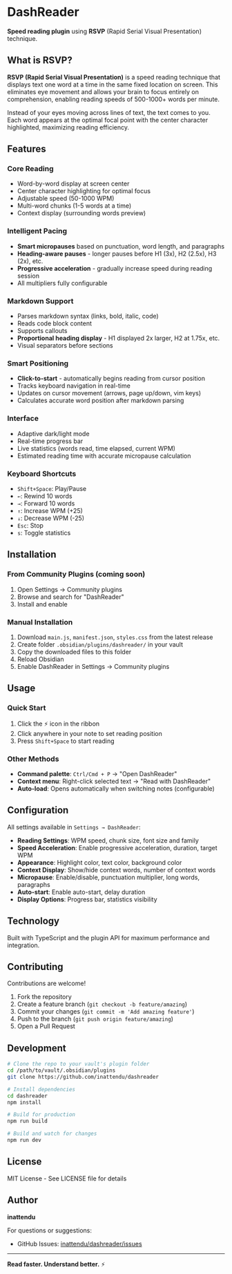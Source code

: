 # DashReader

**Speed reading plugin** using **RSVP** (Rapid Serial Visual Presentation) technique.

## What is RSVP?

**RSVP (Rapid Serial Visual Presentation)** is a speed reading technique that displays text one word at a time in the same fixed location on screen. This eliminates eye movement and allows your brain to focus entirely on comprehension, enabling reading speeds of 500-1000+ words per minute.

Instead of your eyes moving across lines of text, the text comes to you. Each word appears at the optimal focal point with the center character highlighted, maximizing reading efficiency.

## Features

### Core Reading
- Word-by-word display at screen center
- Center character highlighting for optimal focus
- Adjustable speed (50-1000 WPM)
- Multi-word chunks (1-5 words at a time)
- Context display (surrounding words preview)

### Intelligent Pacing
- **Smart micropauses** based on punctuation, word length, and paragraphs
- **Heading-aware pauses** - longer pauses before H1 (3x), H2 (2.5x), H3 (2x), etc.
- **Progressive acceleration** - gradually increase speed during reading session
- All multipliers fully configurable

### Markdown Support
- Parses markdown syntax (links, bold, italic, code)
- Reads code block content
- Supports callouts
- **Proportional heading display** - H1 displayed 2x larger, H2 at 1.75x, etc.
- Visual separators before sections

### Smart Positioning
- **Click-to-start** - automatically begins reading from cursor position
- Tracks keyboard navigation in real-time
- Updates on cursor movement (arrows, page up/down, vim keys)
- Calculates accurate word position after markdown parsing

### Interface
- Adaptive dark/light mode
- Real-time progress bar
- Live statistics (words read, time elapsed, current WPM)
- Estimated reading time with accurate micropause calculation

### Keyboard Shortcuts
- `Shift+Space`: Play/Pause
- `←`: Rewind 10 words
- `→`: Forward 10 words
- `↑`: Increase WPM (+25)
- `↓`: Decrease WPM (-25)
- `Esc`: Stop
- `s`: Toggle statistics

## Installation

### From Community Plugins (coming soon)
1. Open Settings → Community plugins
2. Browse and search for "DashReader"
3. Install and enable

### Manual Installation
1. Download `main.js`, `manifest.json`, `styles.css` from the latest release
2. Create folder `.obsidian/plugins/dashreader/` in your vault
3. Copy the downloaded files to this folder
4. Reload Obsidian
5. Enable DashReader in Settings → Community plugins

## Usage

### Quick Start
1. Click the ⚡ icon in the ribbon
2. Click anywhere in your note to set reading position
3. Press `Shift+Space` to start reading

### Other Methods
- **Command palette**: `Ctrl/Cmd + P` → "Open DashReader"
- **Context menu**: Right-click selected text → "Read with DashReader"
- **Auto-load**: Opens automatically when switching notes (configurable)

## Configuration

All settings available in `Settings → DashReader`:

- **Reading Settings**: WPM speed, chunk size, font size and family
- **Speed Acceleration**: Enable progressive acceleration, duration, target WPM
- **Appearance**: Highlight color, text color, background color
- **Context Display**: Show/hide context words, number of context words
- **Micropause**: Enable/disable, punctuation multiplier, long words, paragraphs
- **Auto-start**: Enable auto-start, delay duration
- **Display Options**: Progress bar, statistics visibility

## Technology

Built with TypeScript and the plugin API for maximum performance and integration.

## Contributing

Contributions are welcome!

1. Fork the repository
2. Create a feature branch (`git checkout -b feature/amazing`)
3. Commit your changes (`git commit -m 'Add amazing feature'`)
4. Push to the branch (`git push origin feature/amazing`)
5. Open a Pull Request

## Development

```bash
# Clone the repo to your vault's plugin folder
cd /path/to/vault/.obsidian/plugins
git clone https://github.com/inattendu/dashreader

# Install dependencies
cd dashreader
npm install

# Build for production
npm run build

# Build and watch for changes
npm run dev
```

## License

MIT License - See LICENSE file for details

## Author

**inattendu**

For questions or suggestions:
- GitHub Issues: [inattendu/dashreader/issues](https://github.com/inattendu/dashreader/issues)

---

**Read faster. Understand better.** ⚡
